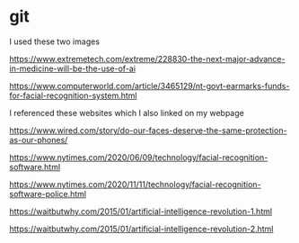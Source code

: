 # git
I used these two images

https://www.extremetech.com/extreme/228830-the-next-major-advance-in-medicine-will-be-the-use-of-ai

https://www.computerworld.com/article/3465129/nt-govt-earmarks-funds-for-facial-recognition-system.html


I referenced these websites which I also linked on my webpage

https://www.wired.com/story/do-our-faces-deserve-the-same-protection-as-our-phones/

https://www.nytimes.com/2020/06/09/technology/facial-recognition-software.html

https://www.nytimes.com/2020/11/11/technology/facial-recognition-software-police.html

https://waitbutwhy.com/2015/01/artificial-intelligence-revolution-1.html

https://waitbutwhy.com/2015/01/artificial-intelligence-revolution-2.html
